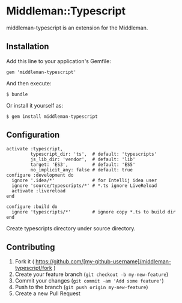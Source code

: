 # Middleman::Typescript

middleman-typescript is an extension for the Middleman.

## Installation

Add this line to your application's Gemfile:

    gem 'middleman-typescript'

And then execute:

    $ bundle

Or install it yourself as:

    $ gem install middleman-typescript

## Configuration

    activate :typescript,
             typescript_dir: 'ts',  # default: 'typescripts'
             js_lib_dir: 'vendor',  # default: 'lib'
             target: 'ES3',         # default: 'ES5'
             no_implicit_any: false # default: true
    configure :development do
      ignore '.idea/*'              # for Intellij idea user
      ignore 'source/typescripts/*' # *.ts ignore LiveReload
      activate :livereload
    end
    
    configure :build do
      ignore 'typescripts/*'        # ignore copy *.ts to build dir
    end

Create typescripts directory under source directory. 
## Contributing

1. Fork it ( https://github.com/[my-github-username]/middleman-typescript/fork )
2. Create your feature branch (`git checkout -b my-new-feature`)
3. Commit your changes (`git commit -am 'Add some feature'`)
4. Push to the branch (`git push origin my-new-feature`)
5. Create a new Pull Request
